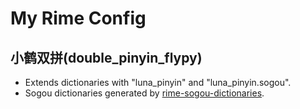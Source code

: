 # My Rime Config
## 小鹤双拼(double_pinyin_flypy)
- Extends dictionaries with "luna_pinyin" and "luna_pinyin.sogou".
- Sogou dictionaries generated by [rime-sogou-dictionaries](https://github.com/15cm/rime-sogou-dictionaries).
